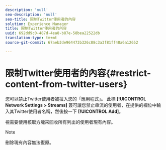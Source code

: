 ```yaml
---
description: 'null'
seo-description: 'null'
seo-title: 限制Twitter使用者的內容
solution: Experience Manager
title: 限制Twitter使用者的內容
uuid: 692dd9c0-487d-4ea8-b87e-58bea22522db
translation-type: tm+mt
source-git-commit: 67aeb3de964473b326c88c3a3f81ff48a6a12652

---
```



# 限制Twitter使用者的內容{#restrict-content-from-twitter-users}

您可以禁止Twitter使用者被拉入您的「應用程式」。 此標 **[!UICONTROL Network Settings > Streams]** 簽可讓您禁止串流的使用者，在提供的欄位中輸入其Twitter使用者名稱，然後按一下 **[!UICONTROL Add]**。

視需要使用核取方塊來回收所有列出的使用者現有內容。

>[!NOTE]
>
>刪除現有內容無法復原。

